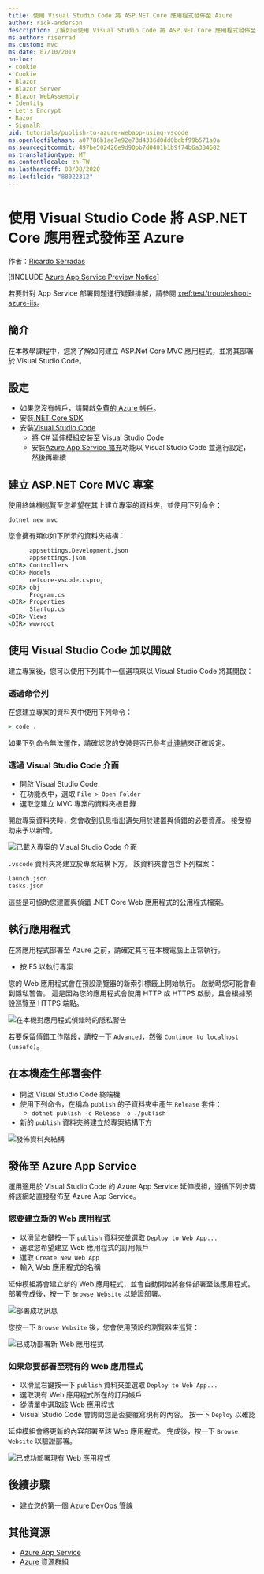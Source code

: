```yaml
---
title: 使用 Visual Studio Code 將 ASP.NET Core 應用程式發佈至 Azure
author: rick-anderson
description: 了解如何使用 Visual Studio Code 將 ASP.NET Core 應用程式發佈至 Azure App Service
ms.author: riserrad
ms.custom: mvc
ms.date: 07/10/2019
no-loc:
- cookie
- Cookie
- Blazor
- Blazor Server
- Blazor WebAssembly
- Identity
- Let's Encrypt
- Razor
- SignalR
uid: tutorials/publish-to-azure-webapp-using-vscode
ms.openlocfilehash: a07786b1ae7e92e73d4336d0dd0bdbf99b571a0a
ms.sourcegitcommit: 497be502426e9d90bb7d0401b1b9f74b6a384682
ms.translationtype: MT
ms.contentlocale: zh-TW
ms.lasthandoff: 08/08/2020
ms.locfileid: "88022312"
---
```

# <a name="publish-an-aspnet-core-app-to-azure-with-visual-studio-code"></a>使用 Visual Studio Code 將 ASP.NET Core 應用程式發佈至 Azure

作者：[Ricardo Serradas](https://twitter.com/ricardoserradas)

[!INCLUDE [Azure App Service Preview Notice](../includes/azure-apps-preview-notice.md)]

若要針對 App Service 部署問題進行疑難排解，請參閱 <xref:test/troubleshoot-azure-iis>。

## <a name="intro"></a>簡介

在本教學課程中，您將了解如何建立 ASP.Net Core MVC 應用程式，並將其部署於 Visual Studio Code。

## <a name="set-up"></a>設定

- 如果您沒有帳戶，請開啟[免費的 Azure 帳戶](https://azure.microsoft.com/free/dotnet/)。
- 安裝[.NET Core SDK](https://dotnet.microsoft.com/download)
- 安裝[Visual Studio Code](https://code.visualstudio.com/Download)
  - 將 [C# 延伸模組](https://marketplace.visualstudio.com/items?itemName=ms-dotnettools.csharp)安裝至 Visual Studio Code
  - 安裝[Azure App Service 擴充](https://marketplace.visualstudio.com/items?itemName=ms-azuretools.vscode-azureappservice)功能以 Visual Studio Code 並進行設定，然後再繼續

## <a name="create-an-aspnet-core-mvc-project"></a>建立 ASP.NET Core MVC 專案

使用終端機巡覽至您希望在其上建立專案的資料夾，並使用下列命令：

```dotnetcli
dotnet new mvc
```

您會擁有類似如下所示的資料夾結構：

```cmd
      appsettings.Development.json
      appsettings.json
<DIR> Controllers
<DIR> Models
      netcore-vscode.csproj
<DIR> obj
      Program.cs
<DIR> Properties
      Startup.cs
<DIR> Views
<DIR> wwwroot
```

## <a name="open-it-with-visual-studio-code"></a>使用 Visual Studio Code 加以開啟

建立專案後，您可以使用下列其中一個選項來以 Visual Studio Code 將其開啟：

### <a name="through-the-command-line"></a>透過命令列

在您建立專案的資料夾中使用下列命令：

```cmd
> code .
```

如果下列命令無法運作，請確認您的安裝是否已參考[此連結](https://code.visualstudio.com/docs/setup/setup-overview#_cross-platform)來正確設定。

### <a name="through-visual-studio-code-interface"></a>透過 Visual Studio Code 介面

- 開啟 Visual Studio Code
- 在功能表中，選取 `File > Open Folder`
- 選取您建立 MVC 專案的資料夾根目錄

開啟專案資料夾時，您會收到訊息指出遺失用於建置與偵錯的必要資產。 接受協助來予以新增。

![已載入專案的 Visual Studio Code 介面](publish-to-azure-webapp-using-vscode/_static/folder-structure-restore-netcore.jpg)

`.vscode` 資料夾將建立於專案結構下方。 該資料夾會包含下列檔案：

```cmd
launch.json
tasks.json
```

這些是可協助您建置與偵錯 .NET Core Web 應用程式的公用程式檔案。

## <a name="run-the-app"></a>執行應用程式

在將應用程式部署至 Azure 之前，請確定其可在本機電腦上正常執行。

- 按 F5 以執行專案

您的 Web 應用程式會在預設瀏覽器的新索引標籤上開始執行。 啟動時您可能會看到隱私警告。 這是因為您的應用程式會使用 HTTP 或 HTTPS 啟動，且會根據預設巡覽至 HTTPS 端點。

![在本機對應用程式偵錯時的隱私警告](publish-to-azure-webapp-using-vscode/_static/run-webapp-https-warning.jpg)

若要保留偵錯工作階段，請按一下 `Advanced`，然後 `Continue to localhost (unsafe)`。

## <a name="generate-the-deployment-package-locally"></a>在本機產生部署套件

- 開啟 Visual Studio Code 終端機
- 使用下列命令，在稱為 `publish` 的子資料夾中產生 `Release` 套件：
  - `dotnet publish -c Release -o ./publish`
- 新的 `publish` 資料夾將建立於專案結構下方

![發佈資料夾結構](publish-to-azure-webapp-using-vscode/_static/publish-folder.jpg)

## <a name="publish-to-azure-app-service"></a>發佈至 Azure App Service

運用適用於 Visual Studio Code 的 Azure App Service 延伸模組，遵循下列步驟將該網站直接發佈至 Azure App Service。

### <a name="if-youre-creating-a-new-web-app"></a>您要建立新的 Web 應用程式

- 以滑鼠右鍵按一下 `publish` 資料夾並選取 `Deploy to Web App...`
- 選取您希望建立 Web 應用程式的訂用帳戶
- 選取 `Create New Web App`
- 輸入 Web 應用程式的名稱

延伸模組將會建立新的 Web 應用程式，並會自動開始將套件部署至該應用程式。 部署完成後，按一下 `Browse Website` 以驗證部署。

![部署成功訊息](publish-to-azure-webapp-using-vscode/_static/deployment-succeeded-message.jpg)

您按一下 `Browse Website` 後，您會使用預設的瀏覽器來巡覽：

![已成功部署新 Web 應用程式](publish-to-azure-webapp-using-vscode/_static/new-webapp-deployed.jpg)

### <a name="if-youre-deploying-to-an-existing-web-app"></a>如果您要部署至現有的 Web 應用程式

- 以滑鼠右鍵按一下 `publish` 資料夾並選取 `Deploy to Web App...`
- 選取現有 Web 應用程式所在的訂用帳戶
- 從清單中選取該 Web 應用程式
- Visual Studio Code 會詢問您是否要覆寫現有的內容。 按一下 `Deploy` 以確認

延伸模組會將更新的內容部署至該 Web 應用程式。 完成後，按一下 `Browse Website` 以驗證部署。

![已成功部署現有 Web 應用程式](publish-to-azure-webapp-using-vscode/_static/existing-webapp-deployed.jpg)

## <a name="next-steps"></a>後續步驟

- [建立您的第一個 Azure DevOps 管線](/azure/devops/pipelines/create-first-pipeline)

## <a name="additional-resources"></a>其他資源

- [Azure App Service](/azure/app-service/app-service-web-overview)
- [Azure 資源群組](/azure/azure-resource-manager/resource-group-overview#resource-groups)
